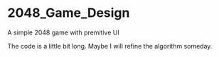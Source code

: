 # 2048_Game_Design
A simple 2048 game with premitive UI

The code is a little bit long. Maybe I will refine the algorithm someday. 
